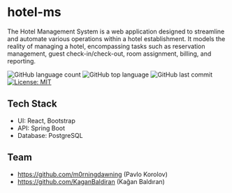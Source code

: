 # hotel-ms 
The Hotel Management System is a web application designed to streamline and automate various operations within a hotel establishment. It models the reality of managing a hotel, encompassing tasks such as reservation management, guest check-in/check-out, room assignment, billing, and reporting.

![GitHub language count](https://img.shields.io/github/languages/count/m0rningdawning/hotel-ms)
![GitHub top language](https://img.shields.io/github/languages/top/m0rningdawning/hotel-ms) 
![GitHub last commit](https://img.shields.io/github/last-commit/m0rningdawning/hotel-ms)
[![License: MIT](https://img.shields.io/badge/License-MIT-green.svg)](https://opensource.org/licenses/MIT)

## Tech Stack
- UI: React, Bootstrap
- API: Spring Boot
- Database: PostgreSQL

## Team
- https://github.com/m0rningdawning (Pavlo Korolov)
- https://github.com/KaganBaldiran (Kağan Baldıran)
